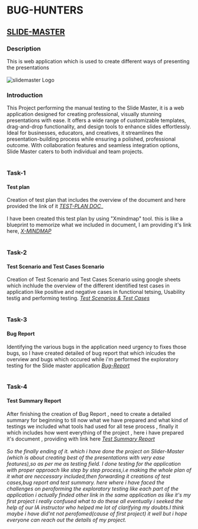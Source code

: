# **BUG-HUNTERS**
## [**SLIDE-MASTER**](https://hack-hurdles-036.vercel.app/)
### Description 
This is web application which is used to create different ways of presenting the presentations
<br>
<br>
![slidemaster Logo](https://github.com/user-attachments/assets/19bce471-639d-49f4-a3b3-f69619ba536f)

### Introduction
This Project performing the manual testing to the Slide Master, it is a web application designed for creating professional, visually stunning presentations with ease. It offers a wide range of customizable templates, drag-and-drop functionality, and design tools to enhance slides effortlessly. Ideal for businesses, educators, and creatives, it streamlines the presentation-building process while ensuring a polished, professional outcome. With collaboration features and seamless integration options, Slide Master caters to both individual and team projects.
<br>
<br>

 ### Task-1
#### Test plan
 Creation of test plan that includes the overview of the document and here provided the link of it
*[TEST-PLAN DOC](https://docs.google.com/spreadsheets/d/1KjPAtmM0_ywtEhZR-iFY_0nFy7ODmgEQzA2YkY9sz8E/edit?usp=sharing)*_
 <br>
 <br>
 I have been created this test plan by using "Xmindmap" tool. this is like a blueprint to memorize what we included in document, I am providing it's link here,
 *[X-MINDMAP](https://xmind.ai/share/OYpJ6FBN)*
<br>
<br>
### Task-2
#### Test Scenario and Test Cases Scenario 
 Creation of Test Scenario and Test Cases Scenario using google sheets which inchlude the overview of the different identified test cases in application like positive and negative cases in functional tetsing, Usability testig and performing testing.
 *[Test Scenarios & Test Cases](https://docs.google.com/spreadsheets/d/1KjPAtmM0_ywtEhZR-iFY_0nFy7ODmgEQzA2YkY9sz8E/edit?usp=sharing)*
 <br>
 <br>
### Task-3
#### Bug Report 
Identifying the various bugs in the application need urgency to fixes those bugs, so I have created detailed of bug report that which inlcudes the overview and bugs which occured while i'm performed the exploratory testing for the Slide master application
*[Bug-Report](https://docs.google.com/spreadsheets/d/1jJrJGhz2I0Qh9xuB38S_HX8AiGIpYpM3rJz_Z3XQmHU/edit?usp=sharing)*
<br>
<br>
### Task-4
#### Test Summary Report
After finishing the  creation of Bug Report , need to create a detailed summary for beginning to till now what we have prepared and what kind of testings we included what tools had used for all tese process , finally it which includes how went everything of the project , here i have prepared it's document , providing with link here
*[Test Summary Report](https://docs.google.com/document/d/1PJlWe7SLjPN_gNhL-rALlSzYshhfcQZr/edit?usp=sharing&ouid=105267886432594241208&rtpof=true&sd=true)*
<br>
<br>
*So the finally ending of it. which i have done the project on Slider-Master (which is about creating best of the presentations with very ease features),so as per me as testing field. I done testing for the application with proper approach like step by step process,i.e making the whole plan of it what are neccessary included,then forwarding it creations of test cases,bug report and test summary. here where i have faced the challenges on peroforming the exploratory testing like each part of the application i actually finded other link in the same application as like it's my first project i really confused what to do these all eventually i seeked the help of our IA instructor who helped me lot of clarifying my doubts.I think maybe i have did'nt not perofomed(cause of first project) it well but i hope everyone can reach out the details of my project.*

















 
 
 
